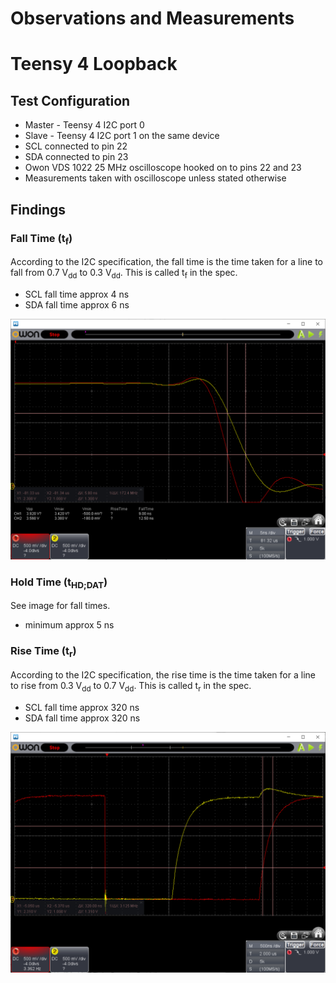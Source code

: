 # Observations and Measurements

# Teensy 4 Loopback
## Test Configuration
* Master - Teensy 4 I2C port 0
* Slave - Teensy 4 I2C port 1 on the same device
* SCL connected to pin 22
* SDA connected to pin 23
* Owon VDS 1022 25 MHz oscilloscope hooked on to pins 22 and 23
* Measurements taken with oscilloscope unless stated otherwise

## Findings
### Fall Time (t<sub>f</sub>)
According to the I2C specification, the fall time is the time taken for
a line to fall from 0.7 V<sub>dd</sub> to 0.3 V<sub>dd</sub>. This is
called t<sub>f</sub> in the spec.

* SCL fall time approx 4 ns
* SDA fall time approx 6 ns

![Fall Times and Minimum Data Hold Time](fall_times.png)
### Hold Time (t<sub>HD;DAT</sub>)
See image for fall times.
* minimum approx 5 ns

### Rise Time (t<sub>r</sub>)
According to the I2C specification, the rise time is the time taken for
a line to rise from 0.3 V<sub>dd</sub> to 0.7 V<sub>dd</sub>. This is
called t<sub>r</sub> in the spec.

* SCL fall time approx 320 ns
* SDA fall time approx 320 ns

![Rise Times](rise_times.png)
